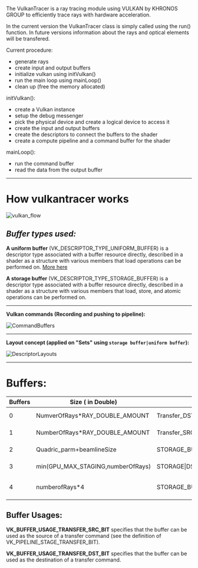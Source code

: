 The VulkanTracer is a ray tracing module using VULKAN by KHRONOS GROUP to efficiently trace rays with hardware acceleration.

In the current version the VulkanTracer class is simply called using the run() function. In future versions information about the rays and optical elements will be transfered.

Current procedure:

* generate rays
* create input and output buffers
* initialize vulkan using initVulkan()
* run the main loop using mainLoop()
* clean up (free the memory allocated)

initVulkan():

* create a Vulkan instance
* setup the debug messenger
* pick the physical device and create a logical device to access it
* create the input and output buffers
* create the descriptors to connect the buffers to the shader
* create a compute pipeline and a command buffer for the shader

mainLoop():

* run the command buffer
* read the data from the output buffer
---
# **How vulkantracer works**

![vulkan_flow](/RAY/rayreworked/-/wikis/uploads/fe29b8ceeb1467bec87aed5de3144cad/vulkan_flow.png)

## _Buffer types used:_

**A uniform buffer** (VK_DESCRIPTOR_TYPE_UNIFORM_BUFFER) is a descriptor type associated with a buffer resource directly, described in a shader as a structure with various members that load operations can be performed on. [More here](https://www.khronos.org/registry/vulkan/specs/1.2-extensions/html/vkspec.html#descriptorsets-storagebuffer)

**A storage buffer** (VK_DESCRIPTOR_TYPE_STORAGE_BUFFER) is a descriptor type associated with a buffer resource directly, described in a shader as a structure with various members that load, store, and atomic operations can be performed on.

---


**Vulkan commands (Recording and pushing to pipeline):**

![CommandBuffers](/RAY/rayreworked/-/wikis/uploads/ed43760242d13d1004607fef0131747e/CommandBuffers.png)

---

**Layout concept (applied on "Sets" using `storage buffer|uniform buffer`):**

![DescriptorLayouts](uploads/090e2e5c162e12db1f5a93a1b30dbb79/DescriptorLayouts.png)

---
# Buffers:
| Buffers | Size ( in Double)                 | Usage                        | Memory Property   | Name               |
|---------|-----------------------------------|------------------------------|-------------------|--------------------|
| 0       | NumverOfRays*RAY_DOUBLE_AMOUNT    | Transfer_DST\|STORAGE_BUFFER | DEVICE_LOCAL      | Ray Buffer         |
| 1       | NumberOfRays*RAY_DOUBLE_AMOUNT    | Transfer_SRC\|STORAGE_BUFFER | DEVICE_LOCAL      | Output Buffer      |
| 2       | Quadric_parm+beamlineSize         | STORAGE_BUFFER               | COHERANT\|VISIBLE | Quadric Buffer     |
| 3       | min(GPU_MAX_STAGING,numberOfRays) | STORAGE\|DST\|SRC            | COHERANT\|VISIBLE | Staging Buffer     |
| 4       | numberofRays*4                    | STORAGE_BUFFER               | DEVICE_LOCAL      | Buffer for xyznull |

## Buffer Usages:

**VK_BUFFER_USAGE_TRANSFER_SRC_BIT** specifies that the buffer can be used as the source of a transfer command (see the definition of VK_PIPELINE_STAGE_TRANSFER_BIT).

**VK_BUFFER_USAGE_TRANSFER_DST_BIT** specifies that the buffer can be used as the destination of a transfer command.
